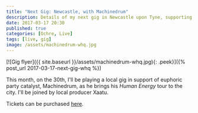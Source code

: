 ```yaml
---
title: "Next Gig: Newcastle, with Machinedrum"
description: Details of my next gig in Newcastle upon Tyne, supporting Machinedrum.
date: 2017-03-17 20:30
published: true
categories: [Ochre, Live]
tags: [live, gig]
image: /assets/machinedrum-whq.jpg
---
```

[![Gig flyer]({{ site.baseurl }}/assets/machinedrum-whq.jpg){: .peek}]({% post_url 2017-03-17-next-gig-whq %})

This month, on the 30th, I'll be playing a local gig in support of euphoric party catalyst, Machinedrum, as he brings his *Human Energy* tour to the city. I'll be joined by local producer Xaatu.

Tickets can be purchased [here](https://tickets.welovewhq.com/machinedrum-whq-30th-march-2017).
